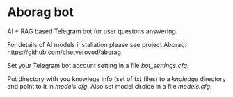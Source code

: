 # Aborag bot 
AI + RAG based Telegram bot for user questons answering.

For details of AI models installation  please see project Aborag: https://github.com/chetverovod/aborag

Set your Telegram bot account setting in a file *bot_settings.cfg*.

Put directory with you knowlege info (set of txt files) to a *knoledge* directory and point to it in  *models.cfg*.
Also set model choice in a file *models.cfg*.


